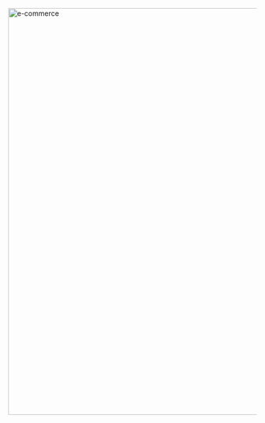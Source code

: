 
<img width="823" alt="e-commerce" src="https://github.com/nnamanx/e-commerce-task/assets/88698561/a5d82979-8b0d-4cc4-9967-c17928130f13">
